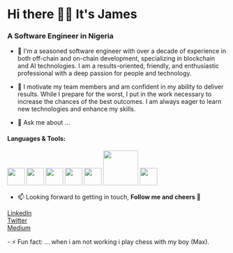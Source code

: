 </div>
 <h1>Hi there 👋🏼 It's James</h1>

<h3> A Software Engineer in Nigeria </h3>

- 🔭 I'm a seasoned software engineer with over a decade of experience in both off-chain and on-chain development, specializing in blockchain and AI technologies. I am a results-oriented, friendly, and enthusiastic professional with a deep passion for people and technology.
- 🌱 I motivate my team members and am confident in my ability to deliver results. While I prepare for the worst, I put in the work necessary to increase the chances of the best outcomes. I am always eager to learn new technologies and enhance my skills.


- 💬 Ask me about ...

<div width="100%">
<h4> Languages & Tools: </h4>
<p>
  <img src="https://media3.giphy.com/media/kdFc8fubgS31b8DsVu/giphy.webp" width="40">
  <img src="https://media.giphy.com/media/SU2ic3wTfuC6JhD1lA/giphy.gif" width="40">
  <img src="https://media3.giphy.com/media/ln7z2eWriiQAllfVcn/200w.webp" width="40">
  <img src="https://i.giphy.com/media/LMt9638dO8dftAjtco/200.webp" width="40">
  <img src="https://i.giphy.com/media/eNAsjO55tPbgaor7ma/200w.webp" width="40">
  <img src="https://media.giphy.com/media/kH1DBkPNyZPOk0BxrM/giphy.gif" width="80">
  <img src="https://i.giphy.com/media/IdyAQJVN2kVPNUrojM/200.webp" width="40">
</p>
</div>

- 📫 Looking forward to getting in touch, <b> Follow me and cheers 💙 </b>

<p>
<a href="https://www.linkedin.com/in/jamesoladimeji/">LinkedIn</a> <br />
<a href="https://twitter.com/ojames314">Twitter</a> <br />
<a href="https://ojames314.medium.com/">Medium</a> <br />
 
</p>
- ⚡ Fun fact: ... when i am not working i play chess with my boy (Max).

</div>
